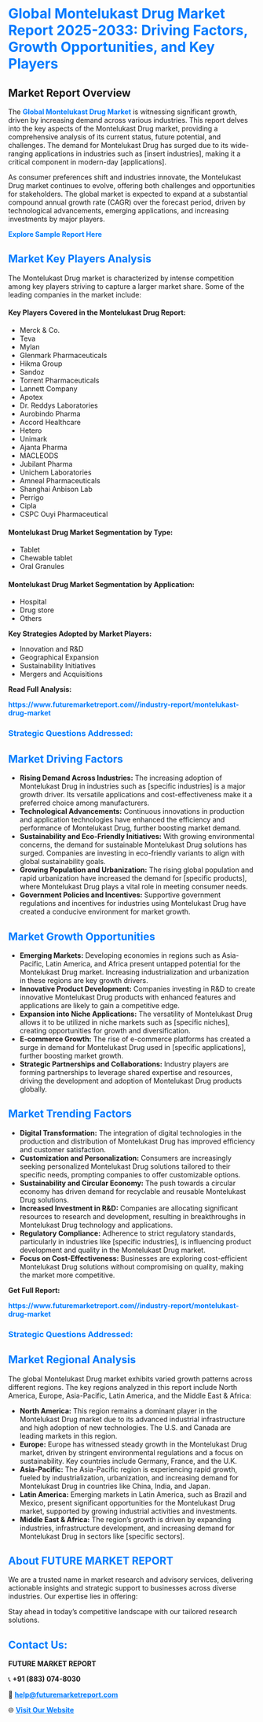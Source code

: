 <h1 style="color: #007BFF;">Global Montelukast Drug Market Report 2025-2033: Driving Factors, Growth Opportunities, and Key Players</h1>

<section id="overview">
<h2>Market Report Overview</h2>
<p>The <a href="https://www.futuremarketreport.com//industry-report/montelukast-drug-market" style="color: #007BFF; text-decoration: none;"><strong>Global Montelukast Drug Market</strong></a> is witnessing significant growth, driven by increasing demand across various industries. This report delves into the key aspects of the Montelukast Drug market, providing a comprehensive analysis of its current status, future potential, and challenges. The demand for Montelukast Drug has surged due to its wide-ranging applications in industries such as [insert industries], making it a critical component in modern-day [applications].</p>
<p>As consumer preferences shift and industries innovate, the Montelukast Drug market continues to evolve, offering both challenges and opportunities for stakeholders. The global market is expected to expand at a substantial compound annual growth rate (CAGR) over the forecast period, driven by technological advancements, emerging applications, and increasing investments by major players.</p>
</section>

<section id="overview">
<p><a href="https://www.futuremarketreport.com//request-sample/reportId=92547" style="color: #007BFF; text-decoration: none;"><strong>Explore Sample Report Here</strong></a></p>
</section>

<section id="key-players">
<h2 style="color: #007BFF;">Market Key Players Analysis</h2>
<p>The Montelukast Drug market is characterized by intense competition among key players striving to capture a larger market share. Some of the leading companies in the market include:</p>
<h4>Key Players Covered in the Montelukast Drug Report:</h4>
<ul><li>Merck &amp; Co.</li><li>Teva</li><li>Mylan</li><li>Glenmark Pharmaceuticals</li><li>Hikma Group</li><li>Sandoz</li><li>Torrent Pharmaceuticals</li><li>Lannett Company</li><li>Apotex</li><li>Dr. Reddys Laboratories</li><li>Aurobindo Pharma</li><li>Accord Healthcare</li><li>Hetero</li><li>Unimark</li><li>Ajanta Pharma</li><li>MACLEODS</li><li>Jubilant Pharma</li><li>Unichem Laboratories</li><li>Amneal Pharmaceuticals</li><li>Shanghai Anbison Lab</li><li>Perrigo</li><li>Cipla</li><li>CSPC Ouyi Pharmaceutical</li></ul>
<h4>Montelukast Drug Market Segmentation by Type:</h4>
<ul><li>Tablet</li><li>Chewable tablet</li><li>Oral Granules</li></ul>

<h4>Montelukast Drug Market Segmentation by Application:</h4>
<ul><li>Hospital</li><li>Drug store</li><li>Others</li></ul>
<p><strong>Key Strategies Adopted by Market Players:</strong></p>
<ul>
<li>Innovation and R&D</li>
<li>Geographical Expansion</li>
<li>Sustainability Initiatives</li>
<li>Mergers and Acquisitions</li>
</ul>
</section>

<section>
<p><strong>Read Full Analysis: </strong></p><a href="https://www.futuremarketreport.com//industry-report/montelukast-drug-market" style="color: #007BFF; text-decoration: none;"><strong>https://www.futuremarketreport.com//industry-report/montelukast-drug-market</strong></a>
<h3 style="color: #007BFF;">Strategic Questions Addressed:</h3>
</section>

<section id="driving-factors">
<h2 style="color: #007BFF;">Market Driving Factors</h2>
<ul>
<li><strong>Rising Demand Across Industries:</strong> The increasing adoption of Montelukast Drug in industries such as [specific industries] is a major growth driver. Its versatile applications and cost-effectiveness make it a preferred choice among manufacturers.</li>
<li><strong>Technological Advancements:</strong> Continuous innovations in production and application technologies have enhanced the efficiency and performance of Montelukast Drug, further boosting market demand.</li>
<li><strong>Sustainability and Eco-Friendly Initiatives:</strong> With growing environmental concerns, the demand for sustainable Montelukast Drug solutions has surged. Companies are investing in eco-friendly variants to align with global sustainability goals.</li>
<li><strong>Growing Population and Urbanization:</strong> The rising global population and rapid urbanization have increased the demand for [specific products], where Montelukast Drug plays a vital role in meeting consumer needs.</li>
<li><strong>Government Policies and Incentives:</strong> Supportive government regulations and incentives for industries using Montelukast Drug have created a conducive environment for market growth.</li>
</ul>
</section>

<section id="growth-opportunities">
<h2 style="color: #007BFF;">Market Growth Opportunities</h2>
<ul>
<li><strong>Emerging Markets:</strong> Developing economies in regions such as Asia-Pacific, Latin America, and Africa present untapped potential for the Montelukast Drug market. Increasing industrialization and urbanization in these regions are key growth drivers.</li>
<li><strong>Innovative Product Development:</strong> Companies investing in R&D to create innovative Montelukast Drug products with enhanced features and applications are likely to gain a competitive edge.</li>
<li><strong>Expansion into Niche Applications:</strong> The versatility of Montelukast Drug allows it to be utilized in niche markets such as [specific niches], creating opportunities for growth and diversification.</li>
<li><strong>E-commerce Growth:</strong> The rise of e-commerce platforms has created a surge in demand for Montelukast Drug used in [specific applications], further boosting market growth.</li>
<li><strong>Strategic Partnerships and Collaborations:</strong> Industry players are forming partnerships to leverage shared expertise and resources, driving the development and adoption of Montelukast Drug products globally.</li>
</ul>
</section>

<section id="trending-factors">
<h2 style="color: #007BFF;">Market Trending Factors</h2>
<ul>
<li><strong>Digital Transformation:</strong> The integration of digital technologies in the production and distribution of Montelukast Drug has improved efficiency and customer satisfaction.</li>
<li><strong>Customization and Personalization:</strong> Consumers are increasingly seeking personalized Montelukast Drug solutions tailored to their specific needs, prompting companies to offer customizable options.</li>
<li><strong>Sustainability and Circular Economy:</strong> The push towards a circular economy has driven demand for recyclable and reusable Montelukast Drug solutions.</li>
<li><strong>Increased Investment in R&D:</strong> Companies are allocating significant resources to research and development, resulting in breakthroughs in Montelukast Drug technology and applications.</li>
<li><strong>Regulatory Compliance:</strong> Adherence to strict regulatory standards, particularly in industries like [specific industries], is influencing product development and quality in the Montelukast Drug market.</li>
<li><strong>Focus on Cost-Effectiveness:</strong> Businesses are exploring cost-efficient Montelukast Drug solutions without compromising on quality, making the market more competitive.</li>
</ul>
</section>

<section>
<p><strong>Get Full Report: </strong></p><a href="https://www.futuremarketreport.com//industry-report/montelukast-drug-market" style="color: #007BFF; text-decoration: none;"><strong>https://www.futuremarketreport.com//industry-report/montelukast-drug-market</strong></a>
<h3 style="color: #007BFF;">Strategic Questions Addressed:</h3>
</section>


<section id="regional-analysis">
<h2 style="color: #007BFF;">Market Regional Analysis</h2>
<p>The global Montelukast Drug market exhibits varied growth patterns across different regions. The key regions analyzed in this report include North America, Europe, Asia-Pacific, Latin America, and the Middle East & Africa:</p>
<ul>
<li><strong>North America:</strong> This region remains a dominant player in the Montelukast Drug market due to its advanced industrial infrastructure and high adoption of new technologies. The U.S. and Canada are leading markets in this region.</li>
<li><strong>Europe:</strong> Europe has witnessed steady growth in the Montelukast Drug market, driven by stringent environmental regulations and a focus on sustainability. Key countries include Germany, France, and the U.K.</li>
<li><strong>Asia-Pacific:</strong> The Asia-Pacific region is experiencing rapid growth, fueled by industrialization, urbanization, and increasing demand for Montelukast Drug in countries like China, India, and Japan.</li>
<li><strong>Latin America:</strong> Emerging markets in Latin America, such as Brazil and Mexico, present significant opportunities for the Montelukast Drug market, supported by growing industrial activities and investments.</li>
<li><strong>Middle East & Africa:</strong> The region’s growth is driven by expanding industries, infrastructure development, and increasing demand for Montelukast Drug in sectors like [specific sectors].</li>
</ul>
</section>

<footer>
<h2 style="color: #007BFF;">About FUTURE MARKET REPORT</h2>
<p>We are a trusted name in market research and advisory services, delivering actionable insights and strategic support to businesses across diverse industries. Our expertise lies in offering:</p>

<p>Stay ahead in today’s competitive landscape with our tailored research solutions.</p>

<h2 style="color: #007BFF;">Contact Us:</h2>
<p><strong>FUTURE MARKET REPORT</strong></p>
<p>📞 <strong>+91 (883) 074-8030</strong></p>
<p>📧 <strong><a href="mailto:help@futuremarketreport.com" style="color: #007BFF;">help@futuremarketreport.com</a></strong></p>
<p>🌐 <strong><a href="https://www.futuremarketreport.com/" style="color: #007BFF;">Visit Our Website</a></strong></p>
</footer>